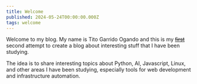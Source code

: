 ```yaml
---
title: Welcome
published: 2024-05-24T00:00:00.000Z
tags: welcome
---
```



Welcome to my blog. My name is Tito Garrido Ogando and this is my [~~first~~](https://titosoft.github.io) second attempt to create a blog about interesting stuff that I have been studying.

The idea is to share interesting topics about Python, AI, Javascript, Linux, and other areas I have been studying, especially tools for web development and infrastructure automation.